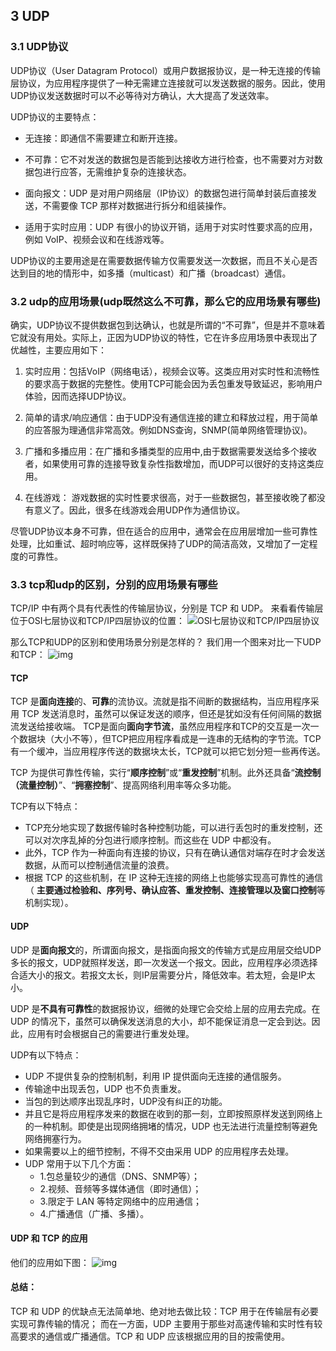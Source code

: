 ## 3 UDP

### 3.1 UDP协议

UDP协议（User Datagram Protocol）或用户数据报协议，是一种无连接的传输层协议，为应用程序提供了一种无需建立连接就可以发送数据的服务。因此，使用UDP协议发送数据时可以不必等待对方确认，大大提高了发送效率。

UDP协议的主要特点：

- 无连接：即通信不需要建立和断开连接。

- 不可靠：它不对发送的数据包是否能到达接收方进行检查，也不需要对方对数据包进行应答，无需维护复杂的连接状态。

- 面向报文：UDP 是对用户网络层（IP协议）的数据包进行简单封装后直接发送，不需要像 TCP 那样对数据进行拆分和组装操作。

- 适用于实时应用：UDP 有很小的协议开销，适用于对实时性要求高的应用，例如 VoIP、视频会议和在线游戏等。

UDP协议的主要用途是在需要数据传输方仅需要发送一次数据，而且不关心是否达到目的地的情形中，如多播（multicast）和广播（broadcast）通信。

### 3.2 udp的应用场景(udp既然这么不可靠，那么它的应用场景有哪些)

确实，UDP协议不提供数据包到达确认，也就是所谓的“不可靠”，但是并不意味着它就没有用处。实际上，正因为UDP协议的特性，它在许多应用场景中表现出了优越性，主要应用如下：

1. 实时应用：包括VoIP（网络电话），视频会议等。这类应用对实时性和流畅性的要求高于数据的完整性。使用TCP可能会因为丢包重发导致延迟，影响用户体验，因而选择UDP协议。

2. 简单的请求/响应通信：由于UDP没有通信连接的建立和释放过程，用于简单的应答服为理通信非常高效。例如DNS查询，SNMP(简单网络管理协议)。

3. 广播和多播应用：在广播和多播类型的应用中,由于数据需要发送给多个接收者，如果使用可靠的连接导致复杂性指数增加，而UDP可以很好的支持这类应用。

4. 在线游戏： 游戏数据的实时性要求很高，对于一些数据包，甚至接收晚了都没有意义了。因此，很多在线游戏会用UDP作为通信协议。

尽管UDP协议本身不可靠，但在适合的应用中，通常会在应用层增加一些可靠性处理，比如重试、超时响应等，这样既保持了UDP的简洁高效，又增加了一定程度的可靠性。

### 3.3 tcp和udp的区别，分别的应用场景有哪些

TCP/IP 中有两个具有代表性的传输层协议，分别是 TCP 和 UDP。
来看看传输层位于OSI七层协议和TCP/IP四层协议的位置：
![OSI七层协议和TCP/IP四层协议](D:/%E6%96%87%E4%BB%B6/typora%E5%9B%BE%E7%89%87/4007070167-5e51e657970d8_articlex.png)

那么TCP和UDP的区别和使用场景分别是怎样的？
我们用一个图来对比一下UDP和TCP：
![img](D:/%E6%96%87%E4%BB%B6/typora%E5%9B%BE%E7%89%87/1806285859-5e51e6597ff7a_articlex.png)

#### TCP

TCP 是**面向连接**的、**可靠**的流协议。流就是指不间断的数据结构，当应用程序采用 TCP 发送消息时，虽然可以保证发送的顺序，但还是犹如没有任何间隔的数据流发送给接收端。
TCP是面向**面向字节流**，虽然应用程序和TCP的交互是一次一个数据块（大小不等），但TCP把应用程序看成是一连串的无结构的字节流。TCP有一个缓冲，当应用程序传送的数据块太长，TCP就可以把它划分短一些再传送。

TCP 为提供可靠性传输，实行“**顺序控制**”或“**重发控制**”机制。此外还具备“**流控制（流量控制）**”、“**拥塞控制**”、提高网络利用率等众多功能。

TCP有以下特点：

- TCP充分地实现了数据传输时各种控制功能，可以进行丢包时的重发控制，还可以对次序乱掉的分包进行顺序控制。而这些在 UDP 中都没有。
- 此外，TCP 作为一种面向有连接的协议，只有在确认通信对端存在时才会发送数据，从而可以控制通信流量的浪费。
- 根据 TCP 的这些机制，在 IP 这种无连接的网络上也能够实现高可靠性的通信（ **主要通过检验和、序列号、确认应答、重发控制、连接管理以及窗口控制**等机制实现）。

#### UDP

UDP 是**面向报文**的，所谓面向报文，是指面向报文的传输方式是应用层交给UDP多长的报文，UDP就照样发送，即一次发送一个报文。因此，应用程序必须选择合适大小的报文。若报文太长，则IP层需要分片，降低效率。若太短，会是IP太小。

UDP 是**不具有可靠性**的数据报协议，细微的处理它会交给上层的应用去完成。在 UDP 的情况下，虽然可以确保发送消息的大小，却不能保证消息一定会到达。因此，应用有时会根据自己的需要进行重发处理。

UDP有以下特点：

- UDP 不提供复杂的控制机制，利用 IP 提供面向无连接的通信服务。
- 传输途中出现丢包，UDP 也不负责重发。
- 当包的到达顺序出现乱序时，UDP没有纠正的功能。
- 并且它是将应用程序发来的数据在收到的那一刻，立即按照原样发送到网络上的一种机制。即使是出现网络拥堵的情况，UDP 也无法进行流量控制等避免网络拥塞行为。
- 如果需要以上的细节控制，不得不交由采用 UDP 的应用程序去处理。
- UDP 常用于以下几个方面：
  - 1.包总量较少的通信（DNS、SNMP等）；
  - 2.视频、音频等多媒体通信（即时通信）；
  - 3.限定于 LAN 等特定网络中的应用通信；
  - 4.广播通信（广播、多播）。

#### UDP 和 TCP 的应用

他们的应用如下图：
![img](D:/%E6%96%87%E4%BB%B6/typora%E5%9B%BE%E7%89%87/2639681048-5e51e65aac2b2_articlex.png)

#### 总结：

TCP 和 UDP 的优缺点无法简单地、绝对地去做比较：TCP 用于在传输层有必要实现可靠传输的情况；
而在一方面，UDP 主要用于那些对高速传输和实时性有较高要求的通信或广播通信。TCP 和 UDP 应该根据应用的目的按需使用。